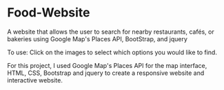 # Food-Website
A website that allows the user to search for nearby restaurants, cafés, or bakeries using Google Map's Places API, BootStrap, and jquery

To use: Click on the images to select which options you would like to find.

For this project, I used Google Map's Places API for the map interface, HTML, CSS, Bootstrap and jquery to create a responsive website and interactive website.
